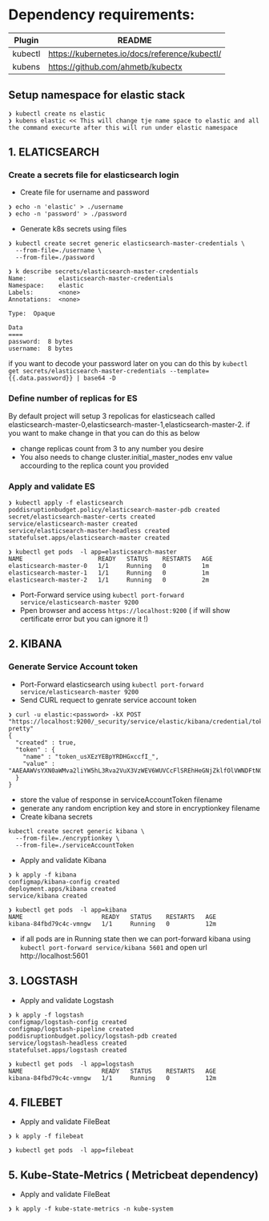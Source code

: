 # Dependency requirements:
| Plugin | README |
| ------ | ------ |
| kubectl | https://kubernetes.io/docs/reference/kubectl/ |
| kubens | https://github.com/ahmetb/kubectx | 

## Setup namespace for elastic stack
``` 
❯ kubectl create ns elastic
❯ kubens elastic << This will change tje name space to elastic and all the command execurte after this will run under elastic namespace
```

## 1. ELATICSEARCH

### Create a secrets file for elasticsearch login
- Create file for username and password
```
❯ echo -n 'elastic' > ./username
❯ echo -n 'password' > ./password
```
- Generate k8s secrets using files
```
❯ kubectl create secret generic elasticsearch-master-credentials \
  --from-file=./username \
  --from-file=./password
```
```
❯ k describe secrets/elasticsearch-master-credentials
Name:         elasticsearch-master-credentials
Namespace:    elastic
Labels:       <none>
Annotations:  <none>

Type:  Opaque

Data
====
password:  8 bytes
username:  8 bytes

```

if you want to decode your password later on you can do this by `kubectl get secrets/elasticsearch-master-credentials --template={{.data.password}} | base64 -D` 

### Define number of replicas for ES
By default project will setup 3 repolicas for elasticseach called elasticsearch-master-0,elasticsearch-master-1,elasticsearch-master-2. if you want to make change in that you can do this as below 

- change replicas count from 3 to any number you desire
- You also needs to change cluster.initial_master_nodes env value accourding to the replica count you provided

### Apply and validate ES
```
❯ kubectl apply -f elasticsearch
poddisruptionbudget.policy/elasticsearch-master-pdb created
secret/elasticsearch-master-certs created
service/elasticsearch-master created
service/elasticsearch-master-headless created
statefulset.apps/elasticsearch-master created
```

```
❯ kubectl get pods  -l app=elasticsearch-master
NAME                     READY   STATUS    RESTARTS   AGE
elasticsearch-master-0   1/1     Running   0          1m
elasticsearch-master-1   1/1     Running   0          1m
elasticsearch-master-2   1/1     Running   0          2m

```
- Port-Forward service using `kubectl port-forward service/elasticsearch-master 9200`
- Ppen browser and access `https://localhost:9200` ( if will show certificate error but you can ignore it !)


## 2. KIBANA
### Generate Service Account token
- Port-Forward elasticsearch using `kubectl port-forward service/elasticsearch-master 9200`
- Send CURL requect to genrate service account token
```
❯ curl -u elastic:<password> -kX POST "https://localhost:9200/_security/service/elastic/kibana/credential/token?pretty"
{
  "created" : true,
  "token" : {
    "name" : "token_usXEzYEBpYRDHGxccfI_",
    "value" : "AAEAAWVsYXN0aWMva2liYW5hL3Rva2VuX3VzWEV6WUVCcFlSREhHeGNjZklfOlVWNDFtN0RuU2lLT25SMTVIRzRKNkE"
  }
}
```
- store the value of response in serviceAccountToken filename
- generate any random encription key and store in encryptionkey filename
- Create kibana secrets
```
kubectl create secret generic kibana \
  --from-file=./encryptionkey \
  --from-file=./serviceAccountToken
```
- Apply and validate Kibana
```
❯ k apply -f kibana
configmap/kibana-config created
deployment.apps/kibana created
service/kibana created
```

```
❯ kubectl get pods  -l app=kibana
NAME                      READY   STATUS    RESTARTS   AGE
kibana-84fbd79c4c-vmngw   1/1     Running   0          12m
```
- if all pods are in Running state then we can port-forward kibana using `kubectl port-forward service/kibana 5601` and open url http://localhost:5601

## 3. LOGSTASH
- Apply and validate Logstash
```
❯ k apply -f logstash
configmap/logstash-config created
configmap/logstash-pipeline created
poddisruptionbudget.policy/logstash-pdb created
service/logstash-headless created
statefulset.apps/logstash created
```

```
❯ kubectl get pods  -l app=logstash
NAME                      READY   STATUS    RESTARTS   AGE
kibana-84fbd79c4c-vmngw   1/1     Running   0          12m
```
## 4. FILEBET
- Apply and validate FileBeat
```
❯ k apply -f filebeat
```

```
❯ kubectl get pods  -l app=filebeat
```
## 5. Kube-State-Metrics ( Metricbeat dependency)
- Apply and validate FileBeat
```
❯ k apply -f kube-state-metrics -n kube-system
```
